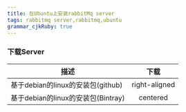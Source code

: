 ```yaml
---
title: 在Ubuntu上安装rabbitMq server
tags: rabbitmq server,rabbitmq,ubuntu
grammar_cjkRuby: true
---
```


### 下载Server

| 描述        | 下载           | 
| ------------- |:-------------:| 
| 基于debian的linux的安装包(github)      | right-aligned |
| 基于debian的linux的安装包(Bintray)       | centered      |

